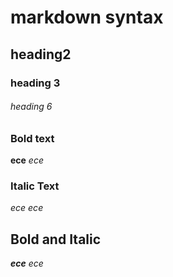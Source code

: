 # markdown syntax
## heading2
### heading 3
###### heading 6
### Bold text
**ece**
_ece_
### Italic Text
*ece*
_ece_
## Bold and Italic
**_ece_**
_*ece*_

